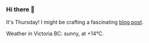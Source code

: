 ### Hi there :wave:

It's Thursday! I might be crafting a fascinating [blog post](https://benjaminwuethrich.dev).

Weather in Victoria BC: sunny, at +14°C.
